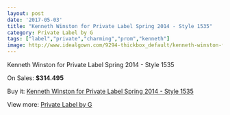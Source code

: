 ```yaml
---
layout: post
date: '2017-05-03'
title: "Kenneth Winston for Private Label Spring 2014 - Style 1535"
category: Private Label by G
tags: ["label","private","charming","prom","kenneth"]
image: http://www.idealgown.com/9294-thickbox_default/kenneth-winston-for-private-label-spring-2014-style-1535.jpg
---
```

Kenneth Winston for Private Label Spring 2014 - Style 1535

On Sales: **$314.495**
<a href="https://www.idealgown.com/en/private-label-by-g/3877-kenneth-winston-for-private-label-spring-2014-style-1535.html"><amp-img layout="responsive" width="600" height="600" src="//www.idealgown.com/9294-thickbox_default/kenneth-winston-for-private-label-spring-2014-style-1535.jpg" alt="Kenneth Winston for Private Label Spring 2014 - Style 1535 0" /></a>
<a href="https://www.idealgown.com/en/private-label-by-g/3877-kenneth-winston-for-private-label-spring-2014-style-1535.html"><amp-img layout="responsive" width="600" height="600" src="//www.idealgown.com/9296-thickbox_default/kenneth-winston-for-private-label-spring-2014-style-1535.jpg" alt="Kenneth Winston for Private Label Spring 2014 - Style 1535 1" /></a>
<a href="https://www.idealgown.com/en/private-label-by-g/3877-kenneth-winston-for-private-label-spring-2014-style-1535.html"><amp-img layout="responsive" width="600" height="600" src="//www.idealgown.com/9295-thickbox_default/kenneth-winston-for-private-label-spring-2014-style-1535.jpg" alt="Kenneth Winston for Private Label Spring 2014 - Style 1535 2" /></a>

Buy it: [Kenneth Winston for Private Label Spring 2014 - Style 1535](https://www.idealgown.com/en/private-label-by-g/3877-kenneth-winston-for-private-label-spring-2014-style-1535.html "Kenneth Winston for Private Label Spring 2014 - Style 1535")

View more: [Private Label by G](https://www.idealgown.com/en/46-private-label-by-g "Private Label by G")